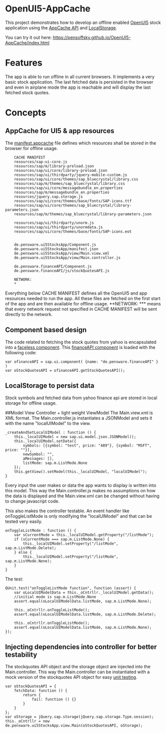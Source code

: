 # OpenUI5-AppCache

This project demonstrates how to develop an offline enabled [OpenUI5](http://openui5.org/) stock application using the [AppCache API](https://developer.mozilla.org/en-US/docs/Web/HTML/Using_the_application_cache) and [LocalStorage](https://developer.mozilla.org/de/docs/Web/API/Window/localStorage).

You can try it out here: 
https://pensoffsky.github.io/OpenUI5-AppCache/index.html

# Features
The app is able to run offline in all current browsers. It implements a very basic stock application. The last fetched data is persisted in the browser and even in airplane mode the app is reachable and will display the last fetched stock quotes.

# Concepts
## AppCache for UI5 & app resources
The [manifest.appcache](https://github.com/pensoffsky/OpenUI5-AppCache/blob/gh-pages/manifest.appcache) file defines which resources shall be stored in the browser for offline usage.
    
```
    CACHE MANIFEST
    resources/sap-ui-core.js
    resources/sap/m/library-preload.json
    resources/sap/ui/core/library-preload.json
    resources/sap/ui/thirdparty/jquery-mobile-custom.js
    resources/sap/ui/core/themes/sap_bluecrystal/library.css
    resources/sap/m/themes/sap_bluecrystal/library.css
    resources/sap/ui/core/messagebundle_en.properties
    resources/sap/m/messagebundle_en.properties
    resources/jquery.sap.storage.js
    resources/sap/ui/core/themes/base/fonts/SAP-icons.ttf  
    resources/sap/ui/core/themes/sap_bluecrystal/library-parameters.json
    resources/sap/m/themes/sap_bluecrystal/library-parameters.json

    resources/sap/ui/thirdparty/unorm.js
    resources/sap/ui/thirdparty/unormdata.js
    resources/sap/ui/core/themes/base/fonts/SAP-icons.eot


    de.pensware.ui5StocksApp/Component.js
    de.pensware.ui5StocksApp/manifest.json
    de.pensware.ui5StocksApp/view/Main.view.xml
    de.pensware.ui5StocksApp/view/Main.controller.js

    de.pensware.financeAPI/Component.js
    de.pensware.financeAPI/js/stockQuotesAPI.js

    NETWORK:
    *
```

Everything below CACHE MANIFEST defines all the OpenUI5 and app resources needed to run the app. All these files are fetched on the first start of the app and are then available for offline usage. **NETWORK: *** means that every network request not specified in CACHE MANIFEST will be sent directly to the network. 


## Component based design
The code related to fetching the stock quotes from yahoo is encapsulated into a [faceless component](http://help.sap.com/saphelp_nw74/helpdata/en/95/8ead51e2e94ab8bcdc90fb7e9d53d0/content.htm).
This [financeAPI component](https://github.com/pensoffsky/OpenUI5-AppCache/tree/gh-pages/de.pensware.financeAPI) is loaded with the following code:
```
var ofinanceAPI = sap.ui.component( {name: "de.pensware.financeAPI" } )
var oStockQuotesAPI = ofinanceAPI.getStockQuotesAPI();
```

## LocalStorage to persist data
Stock symbols and fetched data from yahoo finance api are stored in local storage for offline usage.

##Model View Controller + light weight ViewModel
The Main.view.xml is XML format. The Main.controller.js instantiates a JSONModel and sets it with the name "localUIModel" to the view. 
```
_createAndSetLocalUIModel : function () {
	this._localUIModel = new sap.ui.model.json.JSONModel();
	this._localUIModel.setData({
		symbols: [{symbol: "test", price: "489"}, {symbol: "MSFT", price: ""}],
		newSymbol: "",
		aMessages: [],
		listMode: sap.m.ListMode.None
	});
	this.getView().setModel(this._localUIModel, "localUIModel");
}
```

Every input the user makes or data the app wants to display is written into this model. This way the Main.controller.js makes no assumptions on how the data is displayed and the Main.view.xml can be changed without having to change javascript code.

This also makes the controller testable. An event handler like onToggleListMode is only modifying the "localUIModel" and that can be tested very easily.
```
onToggleListMode : function () {
	var sCurrentMode = this._localUIModel.getProperty("/listMode");
	if (sCurrentMode === sap.m.ListMode.None) {
		this._localUIModel.setProperty("/listMode", sap.m.ListMode.Delete);
	} else {
		this._localUIModel.setProperty("/listMode", sap.m.ListMode.None);
	}
}
```

The test:
```
QUnit.test("onToggleListMode function", function (assert) {
	var oLocalUIModelData = this._oCntrllr._localUIModel.getData();
	//initial mode is sap.m.ListMode.None
	assert.equal(oLocalUIModelData.listMode, sap.m.ListMode.None);
	
	this._oCntrllr.onToggleListMode();
	assert.equal(oLocalUIModelData.listMode, sap.m.ListMode.Delete);
	
	this._oCntrllr.onToggleListMode();
	assert.equal(oLocalUIModelData.listMode, sap.m.ListMode.None);
});
```

## Injecting dependencies into controller for better testability
The stockquotes API object and the storage object are injected into the Main.controller.
This way the Main.controller can be instantiated with a mock version of the stockquotes API object for easy [unit testing](https://github.com/pensoffsky/OpenUI5-AppCache/blob/gh-pages/de.pensware.ui5StocksApp%2Ftest%2Funit%2Fview%2FMainController.js).
```
var oStockQuotesAPI = {
	fetchData: function () {
		return {
			fail: function () {}
		}
	}
};
var oStorage = jQuery.sap.storage(jQuery.sap.storage.Type.session);
this._oCntrllr = new de.pensware.ui5StocksApp.view.Main(oStockQuotesAPI, oStorage);
```

